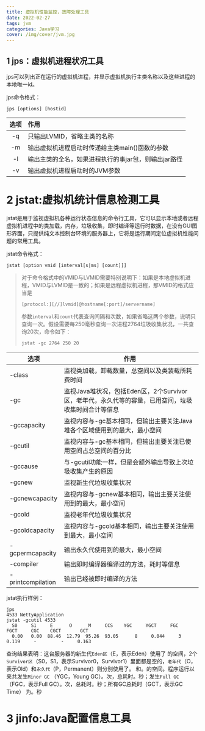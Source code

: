```yaml
---
title: 虚拟机性能监控，故障处理工具
date: 2022-02-27
tags: jvm
categories: Java学习
cover: /img/cover/jvm.jpg
---
```




## 1 jps：虚拟机进程状况工具

jps可以列出正在运行的虚拟机进程，并显示虚拟机执行主类名称以及这些进程的本地唯一id。

jps命令格式：

```shell
jps [options] [hostid]
```

| 选项 | 作用                                                 |
| :--: | :--------------------------------------------------- |
|  -q  | 只输出LVMID，省略主类的名称                          |
|  -m  | 输出虚拟机进程启动时传递给主类main()函数的参数       |
|  -l  | 输出主类的全名，如果进程执行的事jar包，则输出jar路径 |
|  -v  | 输出虚拟机进程启动时的JVM参数                        |

# 2 jstat:虚拟机统计信息检测工具

jstat是用于监视虚拟机各种运行状态信息的命令行工具，它可以显示本地或者远程虚拟机进程中的类加载，内存，垃圾收集，即时编译等运行时数据，在没有GUI图形界面，只提供纯文本控制台环境的服务器上，它将是运行期间定位虚拟机性能问题的常用工具。

jstat命令格式：

```shell
jstat [option vmid [interval[s|ms] [count]]]
```

> 对于命令格式中的VMID与LVMID需要特别说明下：如果是本地虚拟机进程，VMID与LVMID是一致的；如果是远程虚拟机进程，那VMID的格式应当是
>
> ```shell
> [protocol:][//]lvmid[@hostname[:port]/servername]
> ```
>
> 参数`interval`和`count`代表查询间隔和次数，如果省略这两个参数，说明只查询一次。假设需要每250毫秒查询一次进程2764垃圾收集状况，一共查询20次，命令如下：
>
> ```shell
> jstat -gc 2764 250 20
> ```

| 选项              | 作用                                                         |
| ----------------- | ------------------------------------------------------------ |
| -class            | 监视类加载，卸载数量，总空间以及类装载所耗费时间             |
| -gc               | 监视Java堆状况，包括Eden区，2个Survivor区，老年代，永久代等的容量，已用空间，垃圾收集时间合计等信息 |
| -gccapacity       | 监视内容与-gc基本相同，但输出主要关注Java堆各个区域使用到的最大，最小空间 |
| -gcutil           | 监视内容与-gc基本相同，但输出主要关注已使用空间占总空间的百分比 |
| -gccause          | 与-gcutil功能一样，但是会额外输出导致上次垃圾收集产生的原因  |
| -gcnew            | 监视新生代垃圾收集状况                                       |
| -gcnewcapacity    | 监视内容与-gcnew基本相同，输出主要关注使用到的最大，最小空间 |
| -gcold            | 监视老年代垃圾收集状况                                       |
| -gcoldcapacity    | 监视内容与-gcold基本相同，输出主要关注使用到最大，最小空间   |
| -gcpermcapacity   | 输出永久代使用到的最大，最小空间                             |
| -compiler         | 输出即时编译器编译过的方法，耗时等信息                       |
| -printcompilation | 输出已经被即时编译的方法                                     |

jstat执行样例：

```shell
jps
4533 NettyApplication
jstat -gcutil 4533
  S0     S1     E      O      M     CCS    YGC     YGCT     FGC    FGCT     CGC    CGCT       GCT   
  0.00   0.00  88.46  12.79  95.26  93.05      8     0.044     3     0.119     -         -     0.163
```

查询结果表明：这台服务器的新生代`Eden区`（E，表示Eden）使用了 的空间，2个`Survivor区`（S0，S1，表示Survivor0，Survivor1）里面都是空的，`老年代`（O，表示Old）和`永久代`（P，Permanent）则分别使用了。 和。的空间。程序运行以来共发生`Minor GC` （YGC，Young GC）。次，总耗时。秒；发生`Full GC`（FGC，表示Full GC）。次，总耗时。秒；所有GC总耗时（GCT，表示GC Time） 为。秒

# 3 jinfo:Java配置信息工具





